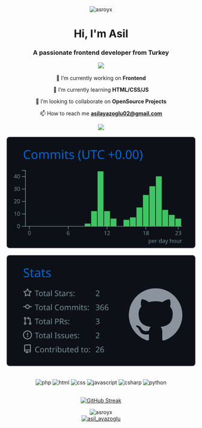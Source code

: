<div align="center">
<img width="700" src="https://miro.medium.com/v2/resize:fit:1100/1*Vq0sQ79QIZV6V1R-t7qtmw.gif" alt="asroyx" />
</div>
<h1 align="center">Hi, I'm Asil</h1>
<h3 align="center">A passionate frontend developer from Turkey</h3>

<div align="center">
  
![](http://github-profile-summary-cards.vercel.app/api/cards/profile-details?username=Asroyx&theme=github_dark)
</div>

<div align="center">
  
 🔭 I’m currently working on **Frontend**

 🌱 I’m currently learning **HTML/CSS/JS**

 👯 I’m looking to collaborate on **OpenSource Projects**

 📫 How to reach me **asilayazoglu02@gmail.com**
</div>

<div align="center">

 
![](http://github-profile-summary-cards.vercel.app/api/cards/repos-per-language?username=asroyx&theme=github_dark)

![](https://raw.githubusercontent.com/Asroyx/Asroyx/master/profile-summary-card-output/github_dark/4-productive-time.svg)
  
[![](https://raw.githubusercontent.com/Asroyx/Asroyx/master/profile-summary-card-output/github_dark/3-stats.svg)](https://github.com/vn7n24fzkq/github-profile-summary-cards)
</div>




<div align="center">
<br>
<img alt="php" src="https://img.shields.io/badge/php-%23777BB4.svg?style=for-the-badge&logo=php&logoColor=white"> <img alt="html" src="https://img.shields.io/badge/html5-%23E34F26.svg?style=for-the-badge&logo=html5&logoColor=white"> <img alt="css" src="https://img.shields.io/badge/css3-%231572B6.svg?style=for-the-badge&logo=css3&logoColor=white"> <img alt="javascript" src="https://img.shields.io/badge/javascript-%23323330.svg?style=for-the-badge&logo=javascript&logoColor=%23F7DF1E"> <img alt="csharp" src="https://img.shields.io/badge/c%23-%23239120.svg?style=for-the-badge&logo=c-sharp&logoColor=white"> <img alt="python" src="https://img.shields.io/badge/python-3670A0?style=for-the-badge&logo=python&logoColor=ffdd54">
</div>

<br>
<div align="center">
  
[![GitHub Streak](https://github-readme-streak-stats.herokuapp.com?user=asroyx&theme=dark&hide_border=true&border_radius=20&card_width=700&currStreakLabel=FFC46D&background=0D1117)](https://git.io/streak-stats)

</div>


<p align="center"> <img src="https://komarev.com/ghpvc/?username=asroyx&label=Profile%20views&color=0e75b6&style=flat" alt="asroyx" />
<br>
<a align="center" href="https://twitter.com/asil_ayazoglu" target="blank"><img src="https://img.shields.io/twitter/follow/asil_ayazoglu?logo=twitter&style=for-the-badge" alt="asil_ayazoglu" /></a> 
 </p>
 
